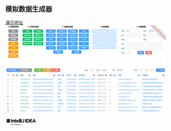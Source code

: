 ## 模拟数据生成器

[演示地址](https://hepengju.com)
![图片示例](./docs/design/mockdata.png)

<img src="./docs/design/IntelliJ_IDEA.svg" width="100"/>


